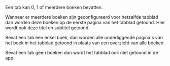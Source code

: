 Een tab kan 0, 1 of meerdere boeken bevatten.

Wanneer er meerdere boeken zijn geconfigureerd voor hetzelfde tabblad dan worden deze boeken op de
eerste pagina van het tabblad getoond. Hier wordt ook deze titel en subtitel getoond.

Bevat een tab een enkel boek, dan worden alle onderliggende pagina's van het
boek in het tabblad getoond in plaats van een overzicht van alle boeken.

Bevat een tab geen boeken dan wordt het tabblad ook niet getoond in de app.